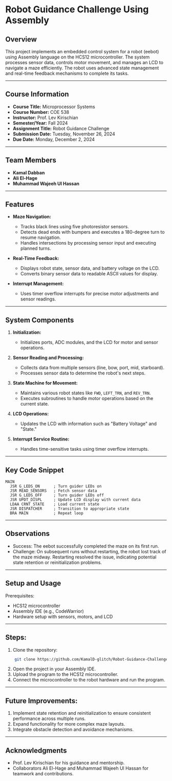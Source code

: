 # Robot Guidance Challenge Using Assembly

## Overview
This project implements an embedded control system for a robot (eebot) using Assembly language on the HCS12 microcontroller. The system processes sensor data, controls motor movement, and manages an LCD to navigate a maze efficiently. The robot uses advanced state management and real-time feedback mechanisms to complete its tasks.

---

## Course Information
- **Course Title:** Microprocessor Systems  
- **Course Number:** COE 538  
- **Instructor:** Prof. Lev Kirischian  
- **Semester/Year:** Fall 2024  
- **Assignment Title:** Robot Guidance Challenge  
- **Submission Date:** Tuesday, November 26, 2024  
- **Due Date:** Monday, December 2, 2024  

---

## Team Members
- **Kamal Dabban** 
- **Ali El-Hage** 
- **Muhammad Wajeeh Ul Hassan** 

---

## Features
- **Maze Navigation:**  
  - Tracks black lines using five photoresistor sensors.  
  - Detects dead ends with bumpers and executes a 180-degree turn to resume navigation.  
  - Handles intersections by processing sensor input and executing planned turns.  

- **Real-Time Feedback:**  
  - Displays robot state, sensor data, and battery voltage on the LCD.  
  - Converts binary sensor data to readable ASCII values for display.  

- **Interrupt Management:**  
  - Uses timer overflow interrupts for precise motor adjustments and sensor readings.  

---

## System Components
1) **Initialization:**  
   - Initializes ports, ADC modules, and the LCD for motor and sensor operations.  

2) **Sensor Reading and Processing:**  
   - Collects data from multiple sensors (line, bow, port, mid, starboard).  
   - Processes sensor data to determine the robot's next steps.  

3) **State Machine for Movement:**  
   - Maintains various robot states like `FWD`, `LEFT_TRN`, and `REV_TRN`.  
   - Executes subroutines to handle motor operations based on the current state.  

4) **LCD Operations:**  
   - Updates the LCD with information such as "Battery Voltage" and "State."  

5) **Interrupt Service Routine:**  
   - Handles time-sensitive tasks using timer overflow interrupts.  

---

## Key Code Snippet
```assembly
MAIN
  JSR G_LEDS_ON      ; Turn guider LEDs on
  JSR READ_SENSORS   ; Fetch sensor data
  JSR G_LEDS_OFF     ; Turn guider LEDs off
  JSR UPDT_DISPL     ; Update LCD display with current data
  LDAA CRNT_STATE    ; Load current state
  JSR DISPATCHER     ; Transition to appropriate state
  BRA MAIN           ; Repeat loop
```
---

## Observations

   - Success: The eebot successfully completed the maze on its first run.
   - Challenge: On subsequent runs without restarting, the robot lost track of the maze midway. Restarting resolved the issue, indicating potential state retention or reinitialization problems.

---

## Setup and Usage
Prerequisites:

   - HCS12 microcontroller
   - Assembly IDE (e.g., CodeWarrior)
   - Hardware setup with sensors, motors, and LCD

---

## Steps:

1) Clone the repository:
```bash
    git clone https://github.com/KamalD-glitch/Robot-Guidance-Challenge-Using-Assembly.git
```
2) Open the project in your Assembly IDE.
3) Upload the program to the HCS12 microcontroller.
4) Connect the microcontroller to the robot hardware and run the program.

---

## Future Improvements:

1) Implement state retention and reinitialization to ensure consistent performance across multiple runs.
2) Expand functionality for more complex maze layouts.
3) Integrate obstacle detection and avoidance mechanisms.

---
## Acknowledgments

   - Prof. Lev Kirischian for his guidance and mentorship.
   - Collaborators Ali El-Hage and Muhammad Wajeeh Ul Hassan for teamwork and contributions.
